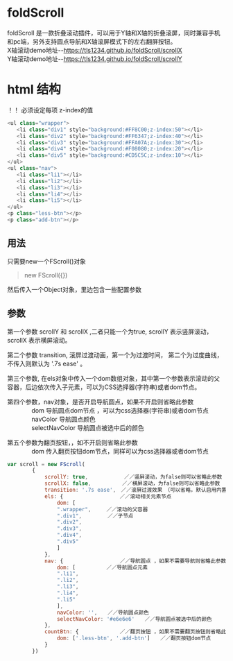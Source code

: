 # foldScroll  
foldScroll 是一款折叠滚动插件，可以用于Y轴和X轴的折叠滚屏，同时兼容手机和pc端，另外支持圆点导航和X轴滚屏模式下的左右翻屏按钮。  
X轴滚动demo地址--https://tls1234.github.io/foldScroll/scrollX  
Y轴滚动demo地址--https://tls1234.github.io/foldScroll/scrollY  
# html 结构  
！！ 必须设定每项 z-index的值  
```js
<ul class="wrapper">
   <li class="div1" style="background:#FF8C00;z-index:50"></li>
   <li class="div2" style="background:#FF6347;z-index:40"></li>
   <li class="div3" style="background:#FFA07A;z-index:30"></li>
   <li class="div4" style="background:#F08080;z-index:20"></li>
   <li class="div5" style="background:#CD5C5C;z-index:10"></li>
</ul>
<ul class="nav">
   <li class="li1"></li>
   <li class="li2"></li>
   <li class="li3"></li>
   <li class="li4"></li>
   <li class="li5"></li>
</ul>
<p class="less-btn"></p>
<p class="add-btn"></p>
```
## 用法  
只需要new一个FScroll()对象
> new FScroll({}) 

然后传入一个Object对象，里边包含一些配置参数
## 参数 
第一个参数 scrollY 和 scrollX ,二者只能一个为true, scrollY 表示竖屏滚动，scrollX 表示横屏滚动。   

第二个参数 transition, 滚屏过渡动画，第一个为过渡时间， 第二个为过度曲线， 不传入则默认为 '.7s ease' 。   

第三个参数, 在els对象中传入一个dom数组对象，其中第一个参数表示滚动的父容器，后边依次传入子元素，可以为CSS选择器(字符串)或者dom节点。  

第四个参数，nav对象，是否开启导航圆点，如果不开启则省略此参数      
　　　　dom 导航圆点dom节点 ，可以为css选择器(字符串)或者dom节点    
　　　　navColor 导航圆点颜色    
　　　　selectNavColor 导航圆点被选中后的颜色    
      
第五个参数为翻页按钮，，如不开启则省略此参数    
　　　　dom 传入翻页按钮dom节点，同样可以为css选择器或者dom节点  
```js
var scroll = new FScroll(
		{
			scrollY: true,　　　　　　　／／竖屏滚动，为false则可以省略此参数
			scrollX: false,　　　　　　／／横屏滚动，为false则可以省略此参数
			transition: '.7s ease',　／／滚屏过渡效果　（可以省略，默认启用内置过度效果）
			els: {　　　　　　　　　　　／／滚动相关元素节点
				dom: [
				".wrapper",　　　／／滚动的父容器
				".div1",　　　　　／／子节点
				".div2",
				".div3",
				".div4",
				".div5"
				]
			},
			nav: {　　　　　　　　　　　／／导航圆点 ，如果不需要导航则省略此参数
				dom: [　　　　　　／／导航圆点元素
				".li1",　　　
				".li2",
				".li3",
				".li4",
				".li5"
				],
				navColor: '',　　／／导航圆点颜色 
				selectNavColor: '#e6e6e6'　　／／导航圆点被选中后的颜色 
			},
			countBtn: {　　　　　　　　／／翻页按钮 ，如果不需要翻页按钮则省略此参数
				dom: ['.less-btn', '.add-btn']　　／／翻页按钮dom节点
			}
		})
```
